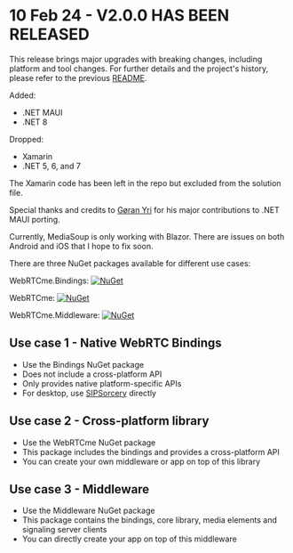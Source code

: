 # 10 Feb 24 - V2.0.0 HAS BEEN RELEASED
This release brings major upgrades with breaking changes, including platform and tool changes. For further details and the project's history, please refer to the previous [README](https://github.com/melihercan/WebRTCme/blob/master/README_V1.md). 

Added: 
- .NET MAUI 
- .NET 8 

Dropped: 
- Xamarin 
- .NET 5, 6, and 7 

The Xamarin code has been left in the repo but excluded from the solution file. 

Special thanks and credits to [Gøran Yri](https://github.com/EagleDelux) for his major contributions to .NET MAUI porting. 

Currently, MediaSoup is only working with Blazor. There are issues on both Android and iOS that I hope to fix soon.


There are three NuGet packages available for different use cases: 

WebRTCme.Bindings: [![NuGet](https://img.shields.io/nuget/v/WebRTCme.Bindings.svg)](https://www.nuget.org/packages/WebRTCme.Bindings)

WebRTCme: [![NuGet](https://img.shields.io/nuget/v/WebRTCme.svg)](https://www.nuget.org/packages/WebRTCme)

WebRTCme.Middleware: [![NuGet](https://img.shields.io/nuget/v/WebRTCme.Middleware.svg)](https://www.nuget.org/packages/WebRTCme.Middleware)

## Use case 1 - Native WebRTC Bindings
- Use the Bindings NuGet package
- Does not include a cross-platform API
- Only provides native platform-specific APIs
- For desktop, use [SIPSorcery](https://sipsorcery-org.github.io/sipsorcery/) directly

## Use case 2 - Cross-platform library 
- Use the WebRTCme NuGet package
- This package includes the bindings and provides a cross-platform API
- You can create your own middleware or app on top of this library 

## Use case 3 - Middleware
- Use the Middleware NuGet package
- This package contains the bindings, core library, media elements and signaling server clients
- You can directly create your app on top of this middleware



